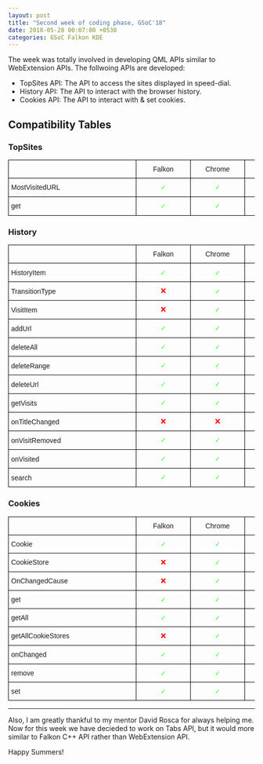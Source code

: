 ```yaml
---
layout: post
title: "Second week of coding phase, GSoC'18"
date: 2018-05-28 00:07:00 +0530
categories: GSoC Falkon KDE
---
```


The week was totally involved in developing QML APIs similar to WebExtension APIs. The follwoing APIs are developed:

- TopSites API: The API to access the sites displayed in speed-dial.
- History API: The API to interact with the browser history.
- Cookies API: The API to interact with &amp; set cookies.

## Compatibility Tables

### TopSites
<style type="text/css">
.tg  {border-collapse:collapse;border-spacing:0;}
.tg td{font-family:Arial, sans-serif;font-size:14px;padding:10px 5px;border-style:solid;border-width:1px;overflow:hidden;word-break:normal;border-color:black;}
.tg th{font-family:Arial, sans-serif;font-size:14px;font-weight:normal;padding:10px 5px;border-style:solid;border-width:1px;overflow:hidden;word-break:normal;border-color:black;}
.tg .tg-s6z2{text-align:center}
.tg .tg-031e{max-width:250px; min-width:250px}
.tg .tg-6agk{color:#34ff34;text-align:center;max-width:100px; min-width:100px}
.tg .tg-yjsh{color:#fe0000;text-align:center;max-width:100px; min-width:100px}
</style>
<table class="tg">
  <tr>
    <th class="tg-031e"></th>
    <th class="tg-s6z2">Falkon</th>
    <th class="tg-s6z2">Chrome</th>
    <th class="tg-s6z2">Edge</th>
    <th class="tg-s6z2">Mozilla</th>
  </tr>
  <tr>
    <td class="tg-031e">MostVisitedURL</td>
    <td class="tg-6agk">✓</td>
    <td class="tg-6agk">✓</td>
    <td class="tg-yjsh">❌<br></td>
    <td class="tg-6agk">✓</td>
  </tr>
  <tr>
    <td class="tg-031e">get</td>
    <td class="tg-6agk">✓</td>
    <td class="tg-6agk">✓</td>
    <td class="tg-yjsh">❌<br></td>
    <td class="tg-6agk">✓</td>
  </tr>
</table>

### History
<style type="text/css">
.tg  {border-collapse:collapse;border-spacing:0;}
.tg td{font-family:Arial, sans-serif;font-size:14px;padding:10px 5px;border-style:solid;border-width:1px;overflow:hidden;word-break:normal;border-color:black;}
.tg th{font-family:Arial, sans-serif;font-size:14px;font-weight:normal;padding:10px 5px;border-style:solid;border-width:1px;overflow:hidden;word-break:normal;border-color:black;}
.tg .tg-s6z2{text-align:center}
.tg .tg-6agk{color:#34ff34;text-align:center}
.tg .tg-yjsh{color:#fe0000;text-align:center}
.tg .tg-9ewa{color:#fe0000;text-align:center;vertical-align:top}
.tg .tg-asi5{color:#34ff34;text-align:center;vertical-align:top}
</style>
<table class="tg">
  <tr>
    <th class="tg-031e"></th>
    <th class="tg-s6z2">Falkon</th>
    <th class="tg-s6z2">Chrome</th>
    <th class="tg-s6z2">Edge</th>
    <th class="tg-s6z2">Mozilla</th>
  </tr>
  <tr>
    <td class="tg-031e">HistoryItem</td>
    <td class="tg-6agk">✓</td>
    <td class="tg-6agk">✓</td>
    <td class="tg-yjsh">❌</td>
    <td class="tg-6agk">✓</td>
  </tr>
  <tr>
    <td class="tg-031e">TransitionType</td>
    <td class="tg-yjsh">❌</td>
    <td class="tg-6agk">✓</td>
    <td class="tg-yjsh">❌</td>
    <td class="tg-6agk">✓</td>
  </tr>
  <tr>
    <td class="tg-031e">VisitItem</td>
    <td class="tg-9ewa">❌</td>
    <td class="tg-asi5">✓</td>
    <td class="tg-9ewa">❌</td>
    <td class="tg-asi5">✓</td>
  </tr>
  <tr>
    <td class="tg-031e">addUrl</td>
    <td class="tg-asi5">✓</td>
    <td class="tg-asi5">✓</td>
    <td class="tg-9ewa">❌</td>
    <td class="tg-asi5">✓</td>
  </tr>
  <tr>
    <td class="tg-031e">deleteAll</td>
    <td class="tg-asi5">✓</td>
    <td class="tg-asi5">✓</td>
    <td class="tg-9ewa">❌</td>
    <td class="tg-asi5">✓</td>
  </tr>
  <tr>
    <td class="tg-031e">deleteRange</td>
    <td class="tg-asi5">✓</td>
    <td class="tg-asi5">✓</td>
    <td class="tg-9ewa">❌</td>
    <td class="tg-asi5">✓</td>
  </tr>
  <tr>
    <td class="tg-031e">deleteUrl</td>
    <td class="tg-asi5">✓</td>
    <td class="tg-asi5">✓</td>
    <td class="tg-9ewa">❌</td>
    <td class="tg-asi5">✓</td>
  </tr>
  <tr>
    <td class="tg-031e">getVisits</td>
    <td class="tg-asi5">✓</td>
    <td class="tg-asi5">✓</td>
    <td class="tg-9ewa">❌</td>
    <td class="tg-asi5">✓</td>
  </tr>
  <tr>
    <td class="tg-031e">onTitleChanged</td>
    <td class="tg-9ewa">❌</td>
    <td class="tg-9ewa">❌</td>
    <td class="tg-9ewa">❌</td>
    <td class="tg-asi5">✓</td>
  </tr>
  <tr>
    <td class="tg-031e">onVisitRemoved</td>
    <td class="tg-asi5">✓</td>
    <td class="tg-asi5">✓</td>
    <td class="tg-9ewa">❌</td>
    <td class="tg-asi5">✓</td>
  </tr>
  <tr>
    <td class="tg-031e">onVisited</td>
    <td class="tg-asi5">✓</td>
    <td class="tg-asi5">✓</td>
    <td class="tg-9ewa">❌</td>
    <td class="tg-asi5">✓</td>
  </tr>
  <tr>
    <td class="tg-031e">search</td>
    <td class="tg-asi5">✓</td>
    <td class="tg-asi5">✓</td>
    <td class="tg-9ewa">❌</td>
    <td class="tg-asi5">✓</td>
  </tr>
</table>

### Cookies
<style type="text/css">
.tg  {border-collapse:collapse;border-spacing:0;}
.tg td{font-family:Arial, sans-serif;font-size:14px;padding:10px 5px;border-style:solid;border-width:1px;overflow:hidden;word-break:normal;border-color:black;}
.tg th{font-family:Arial, sans-serif;font-size:14px;font-weight:normal;padding:10px 5px;border-style:solid;border-width:1px;overflow:hidden;word-break:normal;border-color:black;}
.tg .tg-s6z2{text-align:center}
.tg .tg-6agk{color:#34ff34;text-align:center}
.tg .tg-yjsh{color:#fe0000;text-align:center}
.tg .tg-9ewa{color:#fe0000;text-align:center;vertical-align:top}
.tg .tg-asi5{color:#34ff34;text-align:center;vertical-align:top}
</style>
<table class="tg">
  <tr>
    <th class="tg-031e"></th>
    <th class="tg-s6z2">Falkon</th>
    <th class="tg-s6z2">Chrome</th>
    <th class="tg-s6z2">Edge</th>
    <th class="tg-s6z2">Mozilla</th>
  </tr>
  <tr>
    <td class="tg-031e">Cookie</td>
    <td class="tg-6agk">✓</td>
    <td class="tg-6agk">✓</td>
    <td class="tg-6agk">✓</td>
    <td class="tg-6agk">✓</td>
  </tr>
  <tr>
    <td class="tg-031e">CookieStore</td>
    <td class="tg-yjsh">❌</td>
    <td class="tg-6agk">✓</td>
    <td class="tg-6agk">✓</td>
    <td class="tg-6agk">✓</td>
  </tr>
  <tr>
    <td class="tg-031e">OnChangedCause</td>
    <td class="tg-9ewa">❌</td>
    <td class="tg-asi5">✓</td>
    <td class="tg-9ewa">❌</td>
    <td class="tg-asi5">✓</td>
  </tr>
  <tr>
    <td class="tg-031e">get</td>
    <td class="tg-asi5">✓</td>
    <td class="tg-asi5">✓</td>
    <td class="tg-asi5">✓</td>
    <td class="tg-asi5">✓</td>
  </tr>
  <tr>
    <td class="tg-031e">getAll</td>
    <td class="tg-asi5">✓</td>
    <td class="tg-asi5">✓</td>
    <td class="tg-asi5">✓</td>
    <td class="tg-asi5">✓</td>
  </tr>
  <tr>
    <td class="tg-031e">getAllCookieStores</td>
    <td class="tg-9ewa">❌</td>
    <td class="tg-asi5">✓</td>
    <td class="tg-asi5">✓</td>
    <td class="tg-asi5">✓</td>
  </tr>
  <tr>
    <td class="tg-031e">onChanged</td>
    <td class="tg-asi5">✓</td>
    <td class="tg-asi5">✓</td>
    <td class="tg-9ewa">❌</td>
    <td class="tg-asi5">✓</td>
  </tr>
  <tr>
    <td class="tg-031e">remove</td>
    <td class="tg-asi5">✓</td>
    <td class="tg-asi5">✓</td>
    <td class="tg-asi5">✓</td>
    <td class="tg-asi5">✓</td>
  </tr>
  <tr>
    <td class="tg-031e">set</td>
    <td class="tg-asi5">✓</td>
    <td class="tg-asi5">✓</td>
    <td class="tg-asi5">✓</td>
    <td class="tg-asi5">✓</td>
  </tr>
</table>

<hr/>

Also, I am greatly thankful to my mentor David Rosca for always helping me. Now for this week we have decieded to work on Tabs API, but it would more similar to Falkon C++ API rather than WebExtension API.

Happy Summers!
